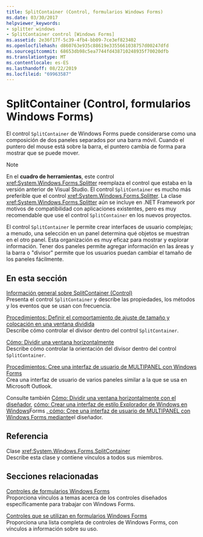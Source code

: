 ```yaml
---
title: SplitContainer (Control, formularios Windows Forms)
ms.date: 03/30/2017
helpviewer_keywords:
- splitter windows
- SplitContainer control [Windows Forms]
ms.assetid: 2e36f17f-5c39-4fb4-bb09-7ce3ef823402
ms.openlocfilehash: d860763e935c88619e3355661038757d00247dfd
ms.sourcegitcommit: 68653db98c5ea7744fd438710248935f70020dfb
ms.translationtype: MT
ms.contentlocale: es-ES
ms.lasthandoff: 08/22/2019
ms.locfileid: "69963587"
---
```

# <a name="splitcontainer-control-windows-forms"></a>SplitContainer (Control, formularios Windows Forms)
El control `SplitContainer` de Windows Forms puede considerarse como una composición de dos paneles separados por una barra móvil. Cuando el puntero del mouse está sobre la barra, el puntero cambia de forma para mostrar que se puede mover.  
  
> [!NOTE]
> En el **cuadro de herramientas**, este control <xref:System.Windows.Forms.Splitter> reemplaza el control que estaba en la versión anterior de Visual Studio. El control `SplitContainer` es mucho más preferible que el control <xref:System.Windows.Forms.Splitter>. La clase <xref:System.Windows.Forms.Splitter> aún se incluye en .NET Framework por motivos de compatibilidad con aplicaciones existentes, pero es muy recomendable que use el control `SplitContainer` en los nuevos proyectos.  
  
 El control `SplitContainer` le permite crear interfaces de usuario complejas; a menudo, una selección en un panel determina qué objetos se muestran en el otro panel. Esta organización es muy eficaz para mostrar y explorar información. Tener dos paneles permite agregar información en las áreas y la barra o "divisor" permite que los usuarios puedan cambiar el tamaño de los paneles fácilmente.  
  
## <a name="in-this-section"></a>En esta sección  
 [Información general sobre SplitContainer (Control)](splitcontainer-control-overview-windows-forms.md)  
 Presenta el control `SplitContainer` y describe las propiedades, los métodos y los eventos que se usan con frecuencia.  
  
 [Procedimientos: Definir el comportamiento de ajuste de tamaño y colocación en una ventana dividida](how-to-define-resize-and-positioning-behavior-in-a-split-window.md)  
 Describe cómo controlar el divisor dentro del control `SplitContainer`.  
  
 [Cómo: Dividir una ventana horizontalmente](how-to-split-a-window-horizontally.md)  
 Describe cómo controlar la orientación del divisor dentro del control `SplitContainer`.  
  
 [Procedimientos: Cree una interfaz de usuario de MULTIPANEL con Windows Forms](how-to-create-a-multipane-user-interface-with-windows-forms.md)  
 Crea una interfaz de usuario de varios paneles similar a la que se usa en Microsoft Outlook.  
  
 Consulte también [Cómo: Dividir una ventana horizontalmente con el diseñador](how-to-split-a-window-horizontally-using-the-designer.md), [cómo: Crear una interfaz de estilo Explorador de Windows en Windows](how-to-create-a-windows-explorer-style-interface-on-a-windows-form.md)Forms [, cómo: Cree una interfaz de usuario de MULTIPANEL con Windows Forms mediante](create-a-multipane-user-interface-with-wf-using-the-designer.md)el diseñador.  
  
## <a name="reference"></a>Referencia  
 Clase <xref:System.Windows.Forms.SplitContainer>  
 Describe esta clase y contiene vínculos a todos sus miembros.  
  
## <a name="related-sections"></a>Secciones relacionadas  
 [Controles de formularios Windows Forms](index.md)  
 Proporciona vínculos a temas acerca de los controles diseñados específicamente para trabajar con Windows Forms.  
  
 [Controles que se utilizan en formularios Windows Forms](controls-to-use-on-windows-forms.md)  
 Proporciona una lista completa de controles de Windows Forms, con vínculos a información sobre su uso.
